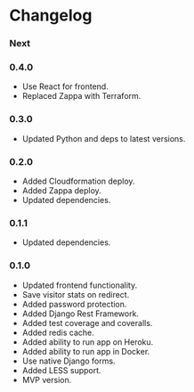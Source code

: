 # Changelog

### Next

### 0.4.0

- Use React for frontend.
- Replaced Zappa with Terraform.

### 0.3.0

- Updated Python and deps to latest versions.

### 0.2.0

- Added Cloudformation deploy.
- Added Zappa deploy.
- Updated dependencies.

### 0.1.1

- Updated dependencies.

### 0.1.0

- Updated frontend functionality.
- Save visitor stats on redirect.
- Added password protection.
- Added Django Rest Framework.
- Added test coverage and coveralls.
- Added redis cache.
- Added ability to run app on Heroku.
- Added ability to run app in Docker.
- Use native Django forms.
- Added LESS support.
- MVP version.
